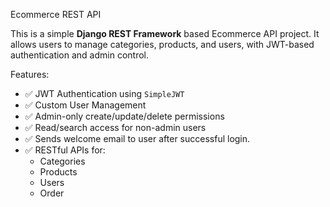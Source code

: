 Ecommerce REST API

This is a simple **Django REST Framework** based Ecommerce API project. 
It allows users to manage categories, products, and users, with JWT-based authentication and admin control.

Features:

- ✅ JWT Authentication using `SimpleJWT`
- ✅ Custom User Management
- ✅ Admin-only create/update/delete permissions
- ✅ Read/search access for non-admin users
- ✅ Sends welcome email to user after successful login.
- ✅ RESTful APIs for:
  - Categories
  - Products
  - Users
  - Order
